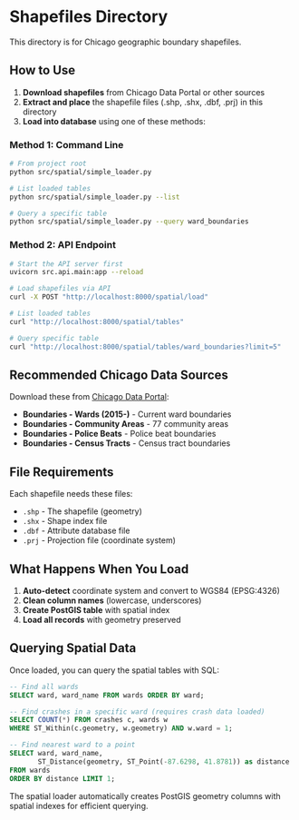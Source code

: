 # Shapefiles Directory

This directory is for Chicago geographic boundary shapefiles.

## How to Use

1. **Download shapefiles** from Chicago Data Portal or other sources
2. **Extract and place** the shapefile files (.shp, .shx, .dbf, .prj) in this directory
3. **Load into database** using one of these methods:

### Method 1: Command Line
```bash
# From project root
python src/spatial/simple_loader.py

# List loaded tables
python src/spatial/simple_loader.py --list

# Query a specific table
python src/spatial/simple_loader.py --query ward_boundaries
```

### Method 2: API Endpoint
```bash
# Start the API server first
uvicorn src.api.main:app --reload

# Load shapefiles via API
curl -X POST "http://localhost:8000/spatial/load"

# List loaded tables
curl "http://localhost:8000/spatial/tables"

# Query specific table
curl "http://localhost:8000/spatial/tables/ward_boundaries?limit=5"
```

## Recommended Chicago Data Sources

Download these from [Chicago Data Portal](https://data.cityofchicago.org):

- **Boundaries - Wards (2015-)** - Current ward boundaries
- **Boundaries - Community Areas** - 77 community areas
- **Boundaries - Police Beats** - Police beat boundaries  
- **Boundaries - Census Tracts** - Census tract boundaries

## File Requirements

Each shapefile needs these files:
- `.shp` - The shapefile (geometry)
- `.shx` - Shape index file
- `.dbf` - Attribute database file
- `.prj` - Projection file (coordinate system)

## What Happens When You Load

1. **Auto-detect** coordinate system and convert to WGS84 (EPSG:4326)
2. **Clean column names** (lowercase, underscores)
3. **Create PostGIS table** with spatial index
4. **Load all records** with geometry preserved

## Querying Spatial Data

Once loaded, you can query the spatial tables with SQL:

```sql
-- Find all wards
SELECT ward, ward_name FROM wards ORDER BY ward;

-- Find crashes in a specific ward (requires crash data loaded)
SELECT COUNT(*) FROM crashes c, wards w 
WHERE ST_Within(c.geometry, w.geometry) AND w.ward = 1;

-- Find nearest ward to a point
SELECT ward, ward_name, 
       ST_Distance(geometry, ST_Point(-87.6298, 41.8781)) as distance
FROM wards 
ORDER BY distance LIMIT 1;
```

The spatial loader automatically creates PostGIS geometry columns with spatial indexes for efficient querying.
